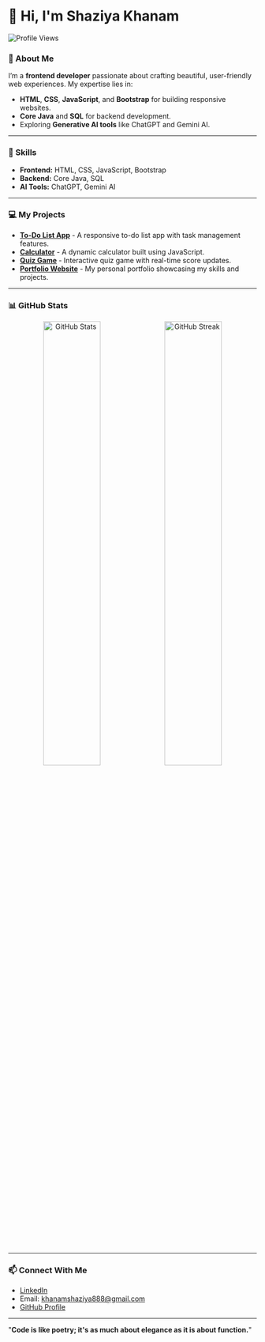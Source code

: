  # 👋 Hi, I'm Shaziya Khanam
 
 ![Profile Views](https://komarev.com/ghpvc/?username=ShaziyaKhanam888&color=blue&style=flat)

### 🌟 About Me
I’m a **frontend developer** passionate about crafting beautiful, user-friendly web experiences. My expertise lies in:
- **HTML**, **CSS**, **JavaScript**, and **Bootstrap** for building responsive websites.
- **Core Java** and **SQL** for backend development.
- Exploring **Generative AI tools** like ChatGPT and Gemini AI.

---

### 🚀 Skills
- **Frontend:** HTML, CSS, JavaScript, Bootstrap  
- **Backend:** Core Java, SQL  
- **AI Tools:** ChatGPT, Gemini AI  

---

### 💻 My Projects
- [**To-Do List App**](https://github.com/ShaziyaKhanam888/todo-list) - A responsive to-do list app with task management features.
- [**Calculator**](https://github.com/ShaziyaKhanam888/calculator) - A dynamic calculator built using JavaScript.
- [**Quiz Game**](https://github.com/ShaziyaKhanam888/quiz-game) - Interactive quiz game with real-time score updates.
- [**Portfolio Website**](https://github.com/ShaziyaKhanam888/portfolio) - My personal portfolio showcasing my skills and projects.

---

### 📊 GitHub Stats
<p align="center">
  <img src="https://github-readme-stats.vercel.app/api?username=ShaziyaKhanam888&show_icons=true&theme=calm" alt="GitHub Stats" width="48%" />
  <img src="https://github-readme-streak-stats.herokuapp.com/?user=ShaziyaKhanam888&theme=calm" alt="GitHub Streak" width="48%" />
</p>

---

### 📫 Connect With Me
- [LinkedIn](https://www.linkedin.com/in/shaziya-khanam)  
- Email: [khanamshaziya888@gmail.com](mailto:khanamshaziya888@gmail.com)  
- [GitHub Profile](https://github.com/ShaziyaKhanam888)

---

"**Code is like poetry; it's as much about elegance as it is about function.**"

